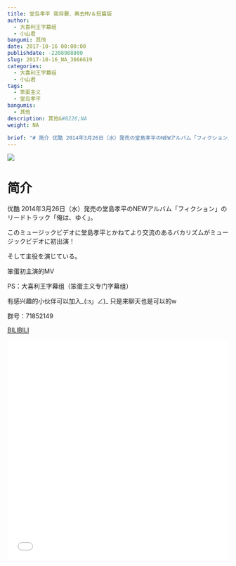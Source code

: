```yaml
---
title: 堂岛孝平 我将要、离去MV＆短篇版
author: 
  - 大喜利王字幕组
  - 小山君
bangumi: 其他
date: 2017-10-16 00:00:00
publishdate: -2208988800
slug: 2017-10-16_NA_3666619
categories: 
  - 大喜利王字幕组
  - 小山君
tags: 
  - 笨蛋主义
  - 堂岛孝平
bangumis: 
  - 其他
description: 其他&#8226;NA
weight: NA

brief: "# 简介 优酷 2014年3月26日（水）発売の堂島孝平のNEWアルバム「フィクション」のリード­トラック「俺は、ゆく」。 このミュージックビデオに堂島孝平とかねてより交流のあるバカリズムがミュージックビ­デオに初出演！ そして主役を演じている。 笨蛋初主演的MV PS：大喜利王字幕组（笨蛋主义专门字幕组） 有感兴趣的小伙伴可以加入_(:з」∠)_ 只是来聊天也是可以的w 群号：71852149"
---
```


![](https://i.imgur.com/Dom7JYJ.png)

# 简介  
优酷 2014年3月26日（水）発売の堂島孝平のNEWアルバム「フィクション」のリード­トラック「俺は、ゆく」。


このミュージックビデオに堂島孝平とかねてより交流のあるバカリズムがミュージックビ­デオに初出演！


そして主役を演じている。


笨蛋初主演的MV


PS：大喜利王字幕组（笨蛋主义专门字幕组） 


有感兴趣的小伙伴可以加入_(:з」∠)_  只是来聊天也是可以的w


群号：71852149

  [BILIBILI](https://www.bilibili.com/video/av3666619/)


<div class="vcontainer">  <iframe class='video' src="//www.bilibili.com/blackboard/player.html?aid=3666619" width="100%" height="500" frameborder="0" allowfullscreen="allowfullscreen"></iframe></div>

